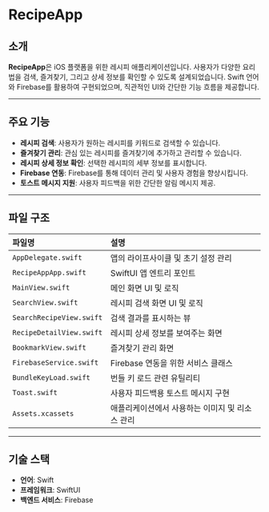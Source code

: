 # RecipeApp

## 소개

**RecipeApp**은 iOS 플랫폼을 위한 레시피 애플리케이션입니다. 사용자가 다양한 요리법을 검색, 즐겨찾기, 그리고 상세 정보를 확인할 수 있도록 설계되었습니다. Swift 언어와 Firebase를 활용하여 구현되었으며, 직관적인 UI와 간단한 기능 흐름을 제공합니다.

---

## 주요 기능

- **레시피 검색**: 사용자가 원하는 레시피를 키워드로 검색할 수 있습니다.
- **즐겨찾기 관리**: 관심 있는 레시피를 즐겨찾기에 추가하고 관리할 수 있습니다.
- **레시피 상세 정보 확인**: 선택한 레시피의 세부 정보를 표시합니다.
- **Firebase 연동**: Firebase를 통해 데이터 관리 및 사용자 경험을 향상시킵니다.
- **토스트 메시지 지원**: 사용자 피드백을 위한 간단한 알림 메시지 제공.

---

## 파일 구조

| 파일명 | 설명 |
| :-- | :-- |
| `AppDelegate.swift` | 앱의 라이프사이클 및 초기 설정 관리 |
| `RecipeAppApp.swift` | SwiftUI 앱 엔트리 포인트 |
| `MainView.swift` | 메인 화면 UI 및 로직 |
| `SearchView.swift` | 레시피 검색 화면 UI 및 로직 |
| `SearchRecipeView.swift` | 검색 결과를 표시하는 뷰 |
| `RecipeDetailView.swift` | 레시피 상세 정보를 보여주는 화면 |
| `BookmarkView.swift` | 즐겨찾기 관리 화면 |
| `FirebaseService.swift` | Firebase 연동을 위한 서비스 클래스 |
| `BundleKeyLoad.swift` | 번들 키 로드 관련 유틸리티 |
| `Toast.swift` | 사용자 피드백용 토스트 메시지 구현 |
| `Assets.xcassets` | 애플리케이션에서 사용하는 이미지 및 리소스 관리 |

---

## 기술 스택

- **언어**: Swift
- **프레임워크**: SwiftUI
- **백엔드 서비스**: Firebase